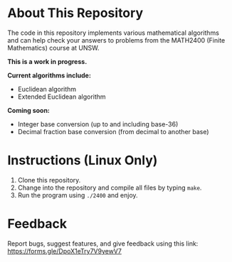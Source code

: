 # About This Repository
The code in this repository implements various mathematical algorithms and can help check your answers to problems from the MATH2400 (Finite Mathematics) course at UNSW.

**This is a work in progress.**

**Current algorithms include:**
- Euclidean algorithm
- Extended Euclidean algorithm

**Coming soon:**
- Integer base conversion (up to and including base-36)
- Decimal fraction base conversion (from decimal to another base)

# Instructions (Linux Only)
1. Clone this repository.
2. Change into the repository and compile all files by typing ```make```.
3. Run the program using ```./2400``` and enjoy.

# Feedback
Report bugs, suggest features, and give feedback using this link: https://forms.gle/DpoX1eTry7V9yewV7

